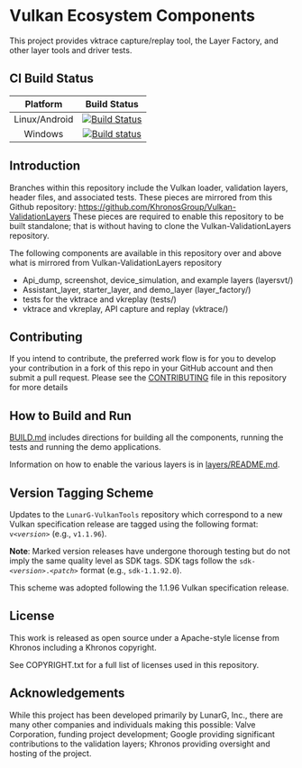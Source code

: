 # Vulkan Ecosystem Components

This project provides vktrace capture/replay tool, the Layer Factory, and other layer tools and driver tests.

## CI Build Status
| Platform | Build Status |
|:--------:|:------------:|
| Linux/Android | [![Build Status](https://travis-ci.org/LunarG/VulkanTools.svg?branch=master)](https://travis-ci.org/LunarG/VulkanTools) |
| Windows | [![Build status](https://ci.appveyor.com/api/projects/status/2ncmy766ufb2hnh2/branch/master?svg=true)](https://ci.appveyor.com/project/karl-lunarg/vulkantools/branch/master) |

## Introduction

Branches within this repository include the Vulkan loader, validation layers, header files, and associated tests.  These pieces are mirrored from this Github repository:
https://github.com/KhronosGroup/Vulkan-ValidationLayers
These pieces are required to enable this repository to be built standalone; that is without having to clone the Vulkan-ValidationLayers repository.

The following components are available in this repository over and above what is mirrored from Vulkan-ValidationLayers repository
- Api_dump, screenshot, device_simulation, and example layers (layersvt/)
- Assistant_layer, starter_layer, and demo_layer (layer_factory/)
- tests for the vktrace and vkreplay (tests/)
- vktrace and vkreplay, API capture and replay  (vktrace/)

## Contributing

If you intend to contribute, the preferred work flow is for you to develop your contribution
in a fork of this repo in your GitHub account and then submit a pull request.
Please see the [CONTRIBUTING](CONTRIBUTING.md) file in this repository for more details

## How to Build and Run

[BUILD.md](BUILD.md)
includes directions for building all the components, running the tests and running the demo applications.

Information on how to enable the various layers is in
[layers/README.md](layers/README.md).

## Version Tagging Scheme

Updates to the `LunarG-VulkanTools` repository which correspond to a new Vulkan specification release are tagged using the following format: `v<`_`version`_`>` (e.g., `v1.1.96`).

**Note**: Marked version releases have undergone thorough testing but do not imply the same quality level as SDK tags. SDK tags follow the `sdk-<`_`version`_`>.<`_`patch`_`>` format (e.g., `sdk-1.1.92.0`).

This scheme was adopted following the 1.1.96 Vulkan specification release.

## License
This work is released as open source under a Apache-style license from Khronos including a Khronos copyright.

See COPYRIGHT.txt for a full list of licenses used in this repository.

## Acknowledgements
While this project has been developed primarily by LunarG, Inc., there are many other
companies and individuals making this possible: Valve Corporation, funding
project development; Google providing significant contributions to the validation layers;
Khronos providing oversight and hosting of the project.
